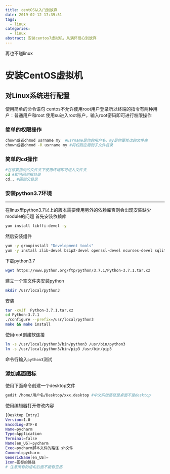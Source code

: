 ```yaml
---
title: centOS从入门到放弃
date: 2019-02-12 17:39:51
tags:
  - linux
categories:
  - linux
abstract: 安装centos7虚拟机，从满怀信心到放弃
---
```


再也不碰linux

# 安装CentOS虚拟机

## 对Linux系统进行配置

使用简单的命令语句
centos不允许使用root用户登录所以终端的指令有两种用户：普通用户和root
使用su进入root账户，输入root密码即可进行权限操作

<!--more-->

### 简单的权限操作

```bash
chown或者chmod usrname my  #usrname是你的用户名，my是你要修改的文件夹
chown或者chmod -R usrname my #将权限应用到子文件目录
```

### 简单的cd操作

```bash
#在想要指向的文件夹下使用终端即可进入文件夹
cd #即可回到根目录
cd.. #回到父目录
```

### 安装python3.7环境

------

在linux里python3.7以上的版本需要使用另外的依赖库否则会出现安装缺少module的问题
首先安装依赖库

```bash
yum install libffi-devel -y
```

然后安装组件

```bash
yum -y groupinstall "Development tools"
yum -y install zlib-devel bzip2-devel openssl-devel ncurses-devel sqlite-devel readline-devel tk-devel gdbm-devel db4-devel libpcap-devel xz-devel
```

下载python3.7

```bash
wget https://www.python.org/ftp/python/3.7.1/Python-3.7.1.tar.xz
```

建立一个空文件夹安装python

```bash
mkdir /usr/local/python3
```

安装

```bash
tar -xvJf  Python-3.7.1.tar.xz
cd Python-3.7.1
./configure --prefix=/usr/local/python3
make && make install
```

使用root创建软连接

```bash
ln -s /usr/local/python3/bin/python3 /usr/bin/python3
ln -s /usr/local/python3/bin/pip3 /usr/bin/pip3
```

命令行输入`python3`测试

### 添加桌面图标

使用下面命令创建一个desktop文件

```bash
gedit /home/用户名/Desktop/xxx.desktop #中文系统路径是桌面不是desktop
```

使用编辑器打开修改内容

```bash
[Desktop Entry]
Version=1.0
Encoding=UTF-8
Name=pycharm
Type=Application
Terminal=false
Name[en_US]=pycharm
Exec=pycharm脚本文件的路径.sh文件
Comment=pycharm
GenericName[en_US]=
Icon=图标的路径
# 注意所有的语句后面不能有空格
```

